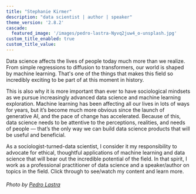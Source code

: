 ```yaml
---
title: "Stephanie Kirmer"
description: "data scientist | author | speaker"
theme_version: '2.8.2'
cascade:
  featured_image: '/images/pedro-lastra-Nyvq2juw4_o-unsplash.jpg'
custom_title_enabled: true
custom_title_value: 
---
```


Data science affects the lives of people today much more than we realize. From simple regressions to diffusion to transformers, our world is shaped by machine learning. That's one of the things that makes this field so incredibly exciting to be part of at this moment in history. 

This is also why it is more important than ever to have sociological mindsets as we pursue increasingly advanced data science and machine learning exploration. Machine learning has been affecting all our lives in lots of ways for years, but it’s become much more obvious since the launch of generative AI, and the pace of change has accelerated. Because of this, data science needs to be attentive to the perceptions, realities, and needs of people — that’s the only way we can build data science products that will be useful and beneficial. 

As a sociologist-turned-data scientist, I consider it my responsibility to advocate for ethical, thoughtful applications of machine learning and data science that will bear out the incredible potential of the field. In that spirit, I work as a professional practitioner of data science and a speaker/author on topics in the field. Click through to see/watch my content and learn more.

###### Photo by [Pedro Lastra](https://unsplash.com/@peterlaster?utm_source=unsplash&utm_medium=referral&utm_content=creditCopyText)
